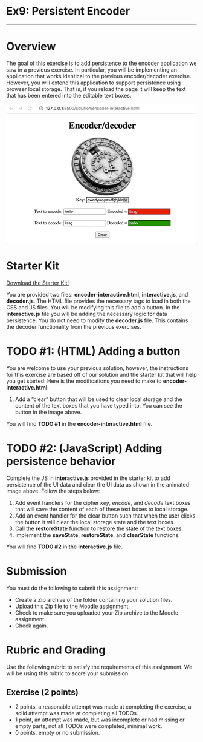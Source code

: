 # Ex9: Persistent Encoder


---


# Overview

The goal of this exercise is to add persistence to the encoder application we saw in a previous exercise. In particular, you will be implementing an application that works identical to the previous encoder/decoder exercise. However, you will extend this application to support persistence using browser local storage. That is, if you reload the page it will keep the text that has been entered into the editable text boxes.

![](exercise9.gif)



# Starter Kit

[Download the Starter Kit!](https://drive.google.com/drive/folders/1hdJsrHDXbBDlsVm74GcAgQajFPMzHvOw?usp=sharing)

You are provided two files: **encoder-interactive.html**, **interactive.js**, and **decoder.js**. The HTML file provides the necessary tags to load in both the CSS and JS files. You will be modifying this file to add a button. In the **interactive.js** file you will be adding the necessary logic for data persistence. You do not need to modify the **decoder.js** file. This contains the decoder functionality from the previous exercises.


# TODO #1: (HTML) Adding a button

You are welcome to use your previous solution, however, the instructions for this exercise are based off of our solution and the starter kit that will help you get started. Here is the modifications you need to make to **encoder-interactive.html**:



1. Add a “clear” button that will be used to clear local storage and the content of the text boxes that you have typed into. You can see the button in the image above.

You will find **TODO #1** in the **encoder-interactive.html** file.


# TODO #2: (JavaScript) Adding persistence behavior

Complete the JS in **interactive.js** provided in the starter kit to add persistence of the UI data and clear the UI data as shown in the animated image above. Follow the steps below:



1. Add event handlers for the cipher _key_, _encode_, and _decode_ text boxes that will save the content of each of these text boxes to local storage.
2. Add an event handler for the clear button such that when the user clicks the button it will clear the local storage state and the text boxes.
3. Call the **restoreState** function to restore the state of the text boxes.
4. Implement the **saveState**, **restoreState**, and **clearState** functions.

You will find **TODO #2** in the **interactive.js** file.


# Submission

You must do the following to submit this assignment:



* Create a Zip archive of the folder containing your solution files.
* Upload this Zip file to the Moodle assignment.
* Check to make sure you uploaded your Zip archive to the Moodle assignment.
* Check again.


# Rubric and Grading

Use the following rubric to satisfy the requirements of this assignment. We will be using this rubric to score your submission


## Exercise (2 points)



* 2 points, a reasonable attempt was made at completing the exercise, a solid attempt was made at completing all TODOs.
* 1 point, an attempt was made, but was incomplete or had missing or empty parts, not all TODOs were completed, minimal work.
* 0 points, empty or no submission.